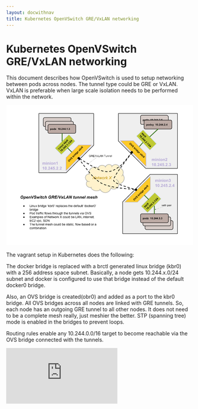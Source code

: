 ```yaml
---
layout: docwithnav
title: Kubernetes OpenVSwitch GRE/VxLAN networking
---
```

<!-- BEGIN MUNGE: UNVERSIONED_WARNING -->


<!-- END MUNGE: UNVERSIONED_WARNING -->

# Kubernetes OpenVSwitch GRE/VxLAN networking

This document describes how OpenVSwitch is used to setup networking between pods across nodes.
The tunnel type could be GRE or VxLAN. VxLAN is preferable when large scale isolation needs to be performed within the network.

![ovs-networking](ovs-networking.png "OVS Networking")

The vagrant setup in Kubernetes does the following:

The docker bridge is replaced with a brctl generated linux bridge (kbr0) with a 256 address space subnet. Basically, a node gets 10.244.x.0/24 subnet and docker is configured to use that bridge instead of the default docker0 bridge.

Also, an OVS bridge is created(obr0) and added as a port to the kbr0 bridge. All OVS bridges across all nodes are linked with GRE tunnels. So, each node has an outgoing GRE tunnel to all other nodes. It does not need to be a complete mesh really, just meshier the better. STP (spanning tree) mode is enabled in the bridges to prevent loops.

Routing rules enable any 10.244.0.0/16 target to become reachable via the OVS bridge connected with the tunnels.


<!-- BEGIN MUNGE: IS_VERSIONED -->
<!-- TAG IS_VERSIONED -->
<!-- END MUNGE: IS_VERSIONED -->


<!-- BEGIN MUNGE: GENERATED_ANALYTICS -->
[![Analytics](https://kubernetes-site.appspot.com/UA-36037335-10/GitHub/docs/admin/ovs-networking.md?pixel)]()
<!-- END MUNGE: GENERATED_ANALYTICS -->

